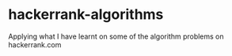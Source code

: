 # hackerrank-algorithms

Applying what I have learnt on some of the algorithm problems on hackerrank.com

